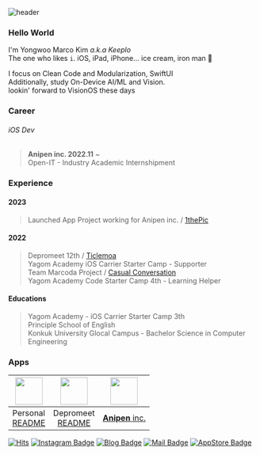 ![header](https://capsule-render.vercel.app/api?type=Waving&color=timeGradient&height=300&section=header&text=Try%20again,%20Fail%20again,%20Fail%20better&fontSize=58&animation=twinkling)

### Hello World     
I'm Yongwoo Marco Kim _a.k.a Keeplo_  
The one who likes `i`. iOS, iPad, iPhone... ice cream, iron man 🙈 

I focus on Clean Code and Modularization, SwiftUI   
Additionally, study On-Device AI/ML and Vision.   
lookin' forward to VisionOS these days

### Career
###### iOS Dev
> **Anipen inc. 2022.11** ~  
> Open-IT - Industry Academic Internshipment

### Experience
#### 2023
> Launched App Project working for Anipen inc. / [1thePic](https://apps.apple.com/kr/app/1thepic/id6448253916)
#### 2022
> Depromeet 12th / [Ticlemoa](https://apps.apple.com/kr/app/ticlemoa/id1659267166)      
> Yagom Academy iOS Carrier Starter Camp - Supporter  
> Team Marcoda Project / [Casual Conversation](https://github.com/PSE-Applications/CasualConversation/projects?type=classic)  
> Yagom Academy Code Starter Camp 4th - Learning Helper   

#### Educations
> Yagom Academy - iOS Carrier Starter Camp 3th   
> Principle School of English   
> Konkuk University Glocal Campus - Bachelor Science in Computer Engineering    

### Apps
|[<img src="https://www.notion.so/image/https%3A%2F%2Fs3-us-west-2.amazonaws.com%2Fsecure.notion-static.com%2F69a38380-1115-4931-a927-6fa25b595692%2Fappstore.png?table=block&id=48bd959c-7719-4ac1-b0cb-d4e4d9b7f7a7&spaceId=e6b8a7b9-cbae-4355-941e-ce441f218386&width=2000&userId=aaeaa0fd-5da4-499b-9277-7adf273dceea&cache=v2" width="55" height="55">](https://apps.apple.com/kr/app/id1642134370/)|[<img src="https://is2-ssl.mzstatic.com/image/thumb/Purple113/v4/11/75/0b/11750b22-86d4-be19-a5b7-2108075ba54f/AppIcon-0-1x_U007emarketing-0-5-0-85-220.png/460x0w.webp" width="55" height="55">](https://apps.apple.com/kr/app/ticlemoa/id1659267166)| [<img src="https://is4-ssl.mzstatic.com/image/thumb/Purple116/v4/da/e2/c4/dae2c4c6-afc4-aa5b-fe92-1ebba4d39e21/AppIcon-1x_U007emarketing-0-7-0-85-220.png/434x0w.webp" width="55" height="55">](https://apps.apple.com/kr/app/1thepic/id6448253916) | 
|:-:|:-:|:-:|
| Personal <br> [README](https://github.com/PSE-Applications/CasualConversation/blob/main/README.md) | Depromeet <br> [README](https://github.com/depromeet/ticlemoa-iOS) | [**Anipen** inc.](https://www.anipen.com/) |


[![Hits](https://hits.seeyoufarm.com/api/count/incr/badge.svg?url=https%3A%2F%2Fgithub.com%2FKeeplo&count_bg=%2381A1C1&title_bg=%2388C0D0&icon=&icon_color=%23D8DEE9&title=hits&edge_flat=false)](https://hits.seeyoufarm.com) [![Instagram Badge](https://img.shields.io/badge/-Instagram-81A1C1?logo=instagram&logoColor=E4405F&fontColor=D8DEE9&link=https://www.instagram.com/keepingitflow/)](https://www.instagram.com/keepingitflow/)  [![Blog Badge](https://img.shields.io/badge/-Tistory-81A1C1?logo=Tistory&logoColor=000000&fontColor=D8DEE9&link=https://keeplo.tistory.com)](https://keeplo.tistory.com)  [![Mail Badge](https://img.shields.io/badge/-Gmail-81A1C1?logo=Gmail&logoColor=EA4335&fontColor=D8DEE9&mailto:keepingitflow@gmail.com)](mailto:keepingitflow@gmail.com)  [![AppStore Badge](https://img.shields.io/badge/-AppStore-81A1C1?logo=AppStore&logoColor=0D96F6&fontColor=D8DEE9&link=https://apps.apple.com/kr/developer/yongwoo-kim/id1626062808)](https://apps.apple.com/kr/developer/yongwoo-kim/id1626062808)
